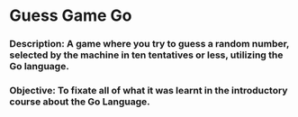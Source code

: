 # **Guess Game Go**

### **Description:** A game where you try to guess a random number, selected by the machine in ten tentatives or less, utilizing the Go language.

### **Objective:** To fixate all of what it was learnt in the introductory course about the Go Language.
